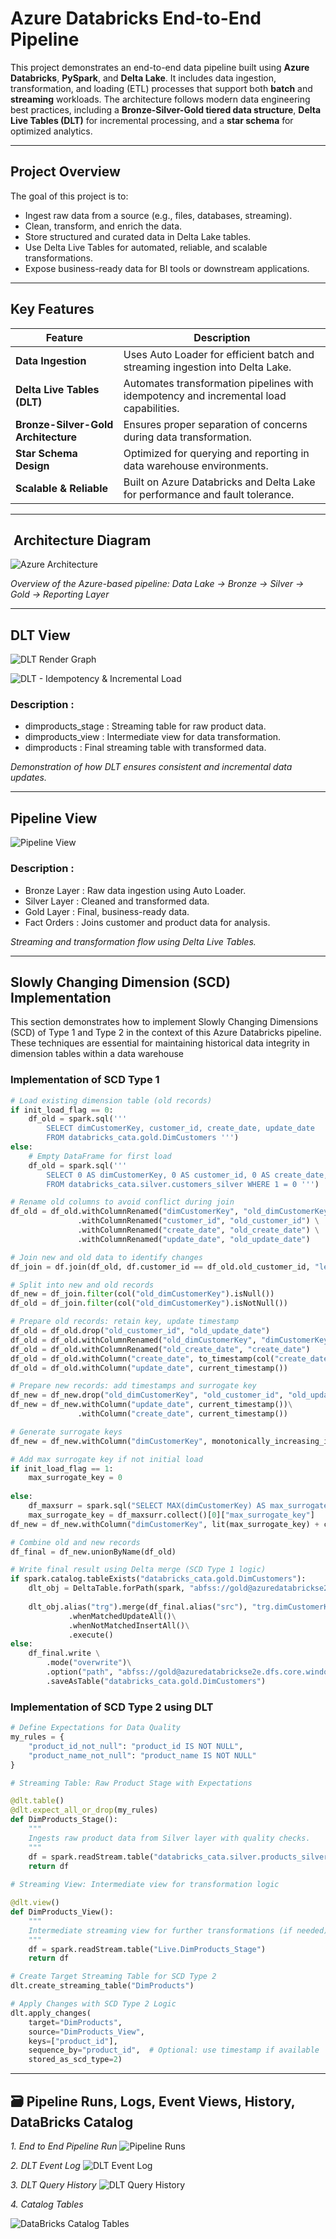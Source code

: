 # Azure Databricks End-to-End Pipeline

This project demonstrates an end-to-end data pipeline built using **Azure Databricks**, **PySpark**, and **Delta Lake**. It includes data ingestion, transformation, and loading (ETL) processes that support both **batch** and **streaming** workloads. The architecture follows modern data engineering best practices, including a **Bronze-Silver-Gold tiered data structure**, **Delta Live Tables (DLT)** for incremental processing, and a **star schema** for optimized analytics.

---

## Project Overview

The goal of this project is to:

- Ingest raw data from a source (e.g., files, databases, streaming).
- Clean, transform, and enrich the data.
- Store structured and curated data in Delta Lake tables.
- Use Delta Live Tables for automated, reliable, and scalable transformations.
- Expose business-ready data for BI tools or downstream applications.

---

## Key Features

| Feature | Description |
|--------|-------------|
| **Data Ingestion** | Uses Auto Loader for efficient batch and streaming ingestion into Delta Lake. |
| **Delta Live Tables (DLT)** | Automates transformation pipelines with idempotency and incremental load capabilities. |
| **Bronze-Silver-Gold Architecture** | Ensures proper separation of concerns during data transformation. |
| **Star Schema Design** | Optimized for querying and reporting in data warehouse environments. |
| **Scalable & Reliable** | Built on Azure Databricks and Delta Lake for performance and fault tolerance. |

---

## ️ Architecture Diagram

![Azure Architecture](./img/azure_arch.png)

*Overview of the Azure-based pipeline: Data Lake → Bronze → Silver → Gold → Reporting Layer*

---
##  DLT View

![DLT Render Graph](./img/DLT_render_graph.png)

![DLT - Idempotency & Incremental Load](./img/DLT_incremental_load.png)

### Description :

- dimproducts_stage : Streaming table for raw product data.
- dimproducts_view : Intermediate view for data transformation.
- dimproducts : Final streaming table with transformed data.

*Demonstration of how DLT ensures consistent and incremental data updates.*

---
##  Pipeline View

![Pipeline View](./img/pipeline_view.png)

### Description :

- Bronze Layer : Raw data ingestion using Auto Loader.
- Silver Layer : Cleaned and transformed data.
- Gold Layer : Final, business-ready data.
- Fact Orders : Joins customer and product data for analysis.

*Streaming and transformation flow using Delta Live Tables.*

---


## Slowly Changing Dimension (SCD) Implementation

This section demonstrates how to implement Slowly Changing Dimensions (SCD) of Type 1 and Type 2 in the context of this Azure Databricks pipeline. These techniques are essential for maintaining historical data integrity in dimension tables within a data warehouse

### Implementation of SCD Type 1

``` python
# Load existing dimension table (old records)
if init_load_flag == 0:
    df_old = spark.sql('''
        SELECT dimCustomerKey, customer_id, create_date, update_date 
        FROM databricks_cata.gold.DimCustomers ''')
else:
    # Empty DataFrame for first load
    df_old = spark.sql('''
        SELECT 0 AS dimCustomerKey, 0 AS customer_id, 0 AS create_date, 0 AS update_date 
        FROM databricks_cata.silver.customers_silver WHERE 1 = 0 ''')

# Rename old columns to avoid conflict during join
df_old = df_old.withColumnRenamed("dimCustomerKey", "old_dimCustomerKey") \
               .withColumnRenamed("customer_id", "old_customer_id") \
               .withColumnRenamed("create_date", "old_create_date") \
               .withColumnRenamed("update_date", "old_update_date")

# Join new and old data to identify changes
df_join = df.join(df_old, df.customer_id == df_old.old_customer_id, "left")

# Split into new and old records
df_new = df_join.filter(col("old_dimCustomerKey").isNull())
df_old = df_join.filter(col("old_dimCustomerKey").isNotNull())

# Prepare old records: retain key, update timestamp
df_old = df_old.drop("old_customer_id", "old_update_date")
df_old = df_old.withColumnRenamed("old_dimCustomerKey", "dimCustomerKey")
df_old = df_old.withColumnRenamed("old_create_date", "create_date")
df_old = df_old.withColumn("create_date", to_timestamp(col("create_date")))
df_old = df_old.withColumn("update_date", current_timestamp())

# Prepare new records: add timestamps and surrogate key
df_new = df_new.drop("old_dimCustomerKey", "old_customer_id", "old_update_date", "old_create_date")
df_new = df_new.withColumn("update_date", current_timestamp())\
               .withColumn("create_date", current_timestamp())

# Generate surrogate keys
df_new = df_new.withColumn("dimCustomerKey", monotonically_increasing_id() + lit(1))

# Add max surrogate key if not initial load
if init_load_flag == 1:
    max_surrogate_key = 0
    
else:
    df_maxsurr = spark.sql("SELECT MAX(dimCustomerKey) AS max_surrogate_key FROM databricks_cata.gold.DimCustomers")
    max_surrogate_key = df_maxsurr.collect()[0]["max_surrogate_key"]
df_new = df_new.withColumn("dimCustomerKey", lit(max_surrogate_key) + col("dimCustomerKey"))

# Combine old and new records
df_final = df_new.unionByName(df_old)

# Write final result using Delta merge (SCD Type 1 logic)
if spark.catalog.tableExists("databricks_cata.gold.DimCustomers"):
    dlt_obj = DeltaTable.forPath(spark, "abfss://gold@azuredatabrickse2e.dfs.core.windows.net/DimCustomers")
    
    dlt_obj.alias("trg").merge(df_final.alias("src"), "trg.dimCustomerKey = src.dimCustomerKey") \
             .whenMatchedUpdateAll()\
             .whenNotMatchedInsertAll()\
             .execute()
else:
    df_final.write \
        .mode("overwrite")\
        .option("path", "abfss://gold@azuredatabrickse2e.dfs.core.windows.net/DimCustomers") \
        .saveAsTable("databricks_cata.gold.DimCustomers")
```

### Implementation of SCD Type 2 using DLT

``` python
# Define Expectations for Data Quality
my_rules = {
    "product_id_not_null": "product_id IS NOT NULL",
    "product_name_not_null": "product_name IS NOT NULL"
}

# Streaming Table: Raw Product Stage with Expectations

@dlt.table()
@dlt.expect_all_or_drop(my_rules)
def DimProducts_Stage():
    """
    Ingests raw product data from Silver layer with quality checks.
    """
    df = spark.readStream.table("databricks_cata.silver.products_silver")
    return df
    
# Streaming View: Intermediate view for transformation logic

@dlt.view()
def DimProducts_View():
    """
    Intermediate streaming view for further transformations (if needed).
    """
    df = spark.readStream.table("Live.DimProducts_Stage")
    return df

#️ Create Target Streaming Table for SCD Type 2
dlt.create_streaming_table("DimProducts")

# Apply Changes with SCD Type 2 Logic
dlt.apply_changes(
    target="DimProducts",
    source="DimProducts_View",
    keys=["product_id"],
    sequence_by="product_id",  # Optional: use timestamp if available
    stored_as_scd_type=2)
```

---

## 🗃️ Pipeline Runs,  Logs, Event Views, History, DataBricks Catalog
*1. End to End Pipeline Run*
![Pipeline Runs](./img/pipeline_runs.png)

*2. DLT Event Log*
![DLT Event Log](./img/gold_product_eventlog.png)

*3. DLT Query History*
![DLT Query History](./img/gold_product_queryHistory.png)

*4.  Catalog Tables*

![DataBricks Catalog Tables](./img/dataBricksCatalog.png)
















